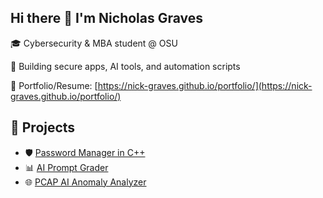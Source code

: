 ## Hi there 👋 I'm Nicholas Graves


🎓 Cybersecurity & MBA student @ OSU 

🔐 Building secure apps, AI tools, and automation scripts 

💼 Portfolio/Resume: [https://nick-graves.github.io/portfolio/](https://nick-graves.github.io/portfolio/)  



## 🔗 Projects
- 🛡️ [Password Manager in C++](https://github.com/nick-graves/pwd-manager)
- 📊 [AI Prompt Grader](https://github.com/nick-graves/grademyprompt)
- 🌐 [PCAP AI Anomaly Analyzer](https://github.com/nick-graves/pcap_scanner)


